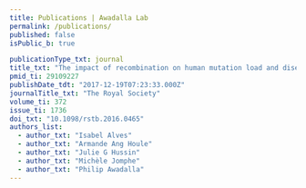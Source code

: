 ```yaml
---
title: Publications | Awadalla Lab
permalink: /publications/
published: false
isPublic_b: true

publicationType_txt: journal
title_txt: "The impact of recombination on human mutation load and disease."
pmid_ti: 29109227
publishDate_tdt: "2017-12-19T07:23:33.000Z"
journalTitle_txt: "The Royal Society"
volume_ti: 372
issue_ti: 1736
doi_txt: "10.1098/rstb.2016.0465"
authors_list: 
  - author_txt: "Isabel Alves"
  - author_txt: "Armande Ang Houle"
  - author_txt: "Julie G Hussin"
  - author_txt: "Michèle Jomphe"
  - author_txt: "Philip Awadalla"
---
```

